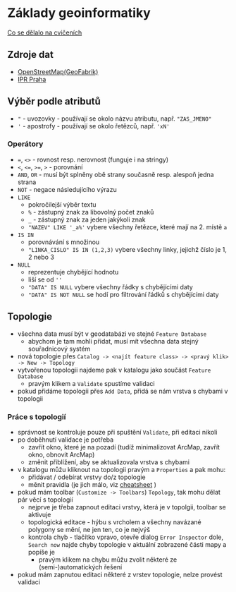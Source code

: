 # Základy geoinformatiky

[Co se dělalo na cvičeních](prubeh.md)

## Zdroje dat
 * [OpenStreetMap(GeoFabrik)](http://download.geofabrik.de/europe/czech-republic.html)
 * [IPR Praha](http://www.geoportalpraha.cz/cs/opendata)

## Výběr podle atributů
 * `"` - uvozovky - používají se okolo názvu atributu, např. `"ZAS_JMENO"`
 * `'` - apostrofy - používají se okolo řetězců, např. `'xN'`

### Operátory
 * `=`, `<>` - rovnost resp. nerovnost (funguje i na stringy)
 * `<`, `<=`, `>=`, `>` - porovnání
 * `AND`, `OR` - musí být splněny obě strany současně resp. alespoň jedna strana
 * `NOT` - negace následujícího výrazu
 * `LIKE` 
   * pokročilejší výběr textu
   * `%` - zástupný znak za libovolný počet znaků
   * `_` - zástupný znak za jeden jakýkoli znak
   * `"NAZEV" LIKE '_a%'` vybere všechny řetězce, které mají na 2. místě `a`
 * `IS IN`
   * porovnávání s množinou
   * `"LINKA_CISLO" IS IN (1,2,3)` vybere všechny linky, jejichž číslo je 1, 2 nebo 3 
 * `NULL`
   * reprezentuje chybějící hodnotu
   * liší se od `''`
   * `"DATA" IS NULL` vybere všechny řádky s chybějícími daty
   * `"DATA" IS NOT NULL` se hodí pro filtrování řádků s chybějícími daty

## Topologie
 * všechna data musí být v geodatabázi ve stejné `Feature Database`
   * abychom je tam mohli přidat, musí mít všechna data stejný souřadnicový systém
 * nová topologie přes `Catalog -> <najít feature class> -> <pravý klik> -> New -> Topology`
 * vytvořenou topologii najdeme pak v katalogu jako součást `Feature Database`
   * pravým klikem a `Validate` spustíme validaci
 * pokud přidáme topologii přes `Add Data`, přidá se nám vrstva s chybami v topologii

### Práce s topologií
 * správnost se kontroluje pouze při spuštění `Validate`, při editaci nikoli
 * po doběhnutí validace je potřeba
   * zavřít okno, které je na pozadí (tudíž minimalizovat ArcMap, zavřít okno, obnovit ArcMap) 
   * změnit přiblížení, aby se aktualizovala vrstva s chybami
 * v katalogu můžu kliknout na topologii pravým a `Properties` a pak mohu:
   * přidávat / odebírat vrstvy do/z topologie
   * měnit pravidla (je jich málo, viz [cheatsheet](http://help.arcgis.com/en/arcgisdesktop/10.0/help/001t/pdf/topology_rules_poster.pdf) )
 * pokud mám toolbar (`Customize -> Toolbars`) `Topology`, tak mohu dělat pár věcí s topologií
   * nejprve je třeba zapnout editaci vrstvy, která je v topolgii, toolbar se aktivuje
   * topologická editace - hýbu s vrcholem a všechny navázané polygony se mění, ne jen ten, co je nejvýš
   * kontrola chyb - tlačítko vpravo, otevře dialog `Error Inspector` dole, `Search now` najde chyby topologie v aktuální zobrazené části mapy a popíše je
     * pravým klikem na chybu můžu zvolit některé ze (semi-)automatických řešení
 * pokud mám zapnutou editaci některé z vrstev topologie, nelze provést validaci
  
